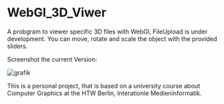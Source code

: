 # WebGl_3D_Viwer

A probgram to viewer specific 3D files with WebGl, FileUpload is under development.
You can move, rotate and scale the object with the provided sliders.

Screenshot the current Version:

![grafik](https://user-images.githubusercontent.com/68195151/142773957-05a6e536-2d09-42f2-ae0f-724cae535235.png)

This is a personal project, that is based on a university course about Computer Graphics at the HTW Berlin, Interationle Medieninformatik.
